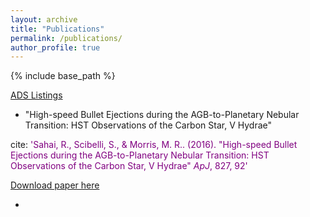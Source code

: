 ```yaml
---
layout: archive
title: "Publications"
permalink: /publications/
author_profile: true
---
```


{% include base_path %}

[ADS Listings](https://ui.adsabs.harvard.edu/#search/filter_author_facet_hier_fq_author=AND&filter_author_facet_hier_fq_author=author_facet_hier%3A%220%2FScibelli%2C%20S%22&fq=%7B!type%3Daqp%20v%3D%24fq_author%7D&fq_author=(author_facet_hier%3A%220%2FScibelli%2C%20S%22)&q=%20%20author%3A%22Scibelli%22&sort=date%20desc%2C%20bibcode%20desc&p_=0)

* "High-speed Bullet Ejections during the AGB-to-Planetary Nebular Transition: HST Observations of the Carbon Star, V Hydrae"
  
cite: <font color="purple"> 'Sahai, R., Scibelli, S., & Morris, M. R.. (2016). &quot;High-speed Bullet Ejections during the AGB-to-Planetary Nebular Transition: HST Observations of the Carbon Star, V Hydrae&quot; <i>ApJ</i>, 827, 92' </font>

[Download paper here](http://samscibelli.github.io/files/Vhya_apj_827_2_92.pdf)

* 


